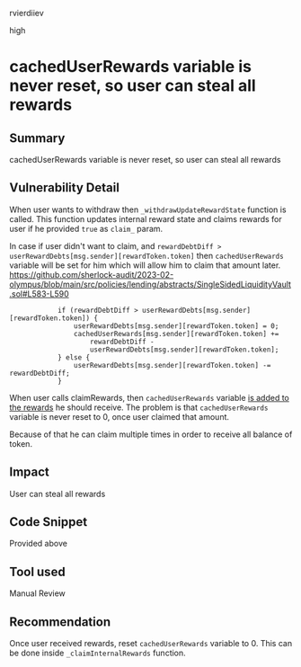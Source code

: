 rvierdiiev

high

# cachedUserRewards variable is never reset, so user can steal all rewards

## Summary
cachedUserRewards variable is never reset, so user can steal all rewards
## Vulnerability Detail
When user wants to withdraw then `_withdrawUpdateRewardState` function is called.
This function updates internal reward state and claims rewards for user if he provided `true` as `claim_` param.

In case if user didn't want to claim, and `rewardDebtDiff > userRewardDebts[msg.sender][rewardToken.token]`  then `cachedUserRewards` variable will be set for him which will allow him to claim that amount later.
https://github.com/sherlock-audit/2023-02-olympus/blob/main/src/policies/lending/abstracts/SingleSidedLiquidityVault.sol#L583-L590
```solidity
            if (rewardDebtDiff > userRewardDebts[msg.sender][rewardToken.token]) {
                userRewardDebts[msg.sender][rewardToken.token] = 0;
                cachedUserRewards[msg.sender][rewardToken.token] +=
                    rewardDebtDiff -
                    userRewardDebts[msg.sender][rewardToken.token];
            } else {
                userRewardDebts[msg.sender][rewardToken.token] -= rewardDebtDiff;
            }
```

When user calls claimRewards, then `cachedUserRewards` variable [is added to the rewards](https://github.com/sherlock-audit/2023-02-olympus/blob/main/src/policies/lending/abstracts/SingleSidedLiquidityVault.sol#L371) he should receive.
The problem is that `cachedUserRewards` variable is never reset to 0, once user claimed that amount.

Because of that he can claim multiple times in order to receive all balance of token.
## Impact
User can steal all rewards
## Code Snippet
Provided above
## Tool used

Manual Review

## Recommendation
Once user received rewards, reset `cachedUserRewards` variable to 0. This can be done inside `_claimInternalRewards` function.
